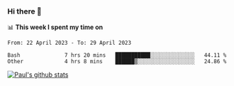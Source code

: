 ### Hi there 👋

📊 **This week I spent my time on**
<!--START_SECTION:waka-->

```text
From: 22 April 2023 - To: 29 April 2023

Bash              7 hrs 20 mins   ███████████░░░░░░░░░░░░░░   44.11 %
Other             4 hrs 8 mins    ██████▒░░░░░░░░░░░░░░░░░░   24.86 %
```

<!--END_SECTION:waka-->


[![Paul's github stats](https://github-readme-stats.vercel.app/api?username=mickeyouyou&theme=dracula&show_icons=true)](https://github.com/anuraghazra/github-readme-stats)
